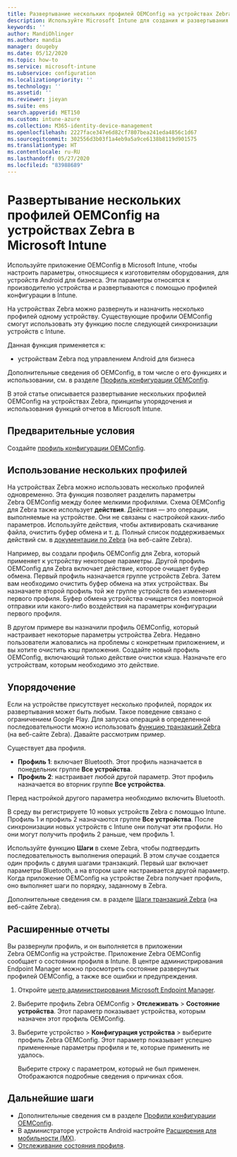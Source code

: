 ```yaml
---
title: Развертывание нескольких профилей OEMConfig на устройствах Zebra с помощью Microsoft Intune | Документация Майкрософт
description: Используйте Microsoft Intune для создания и развертывания нескольких профилей конфигурации устройств OEMConfig на устройствах Zebra под управлением Android для бизнеса. Используйте действия и шаги Zebra для упорядочения профилей.
keywords: ''
author: MandiOhlinger
ms.author: mandia
manager: dougeby
ms.date: 05/12/2020
ms.topic: how-to
ms.service: microsoft-intune
ms.subservice: configuration
ms.localizationpriority: ''
ms.technology: ''
ms.assetid: ''
ms.reviewer: jieyan
ms.suite: ems
search.appverid: MET150
ms.custom: intune-azure
ms.collection: M365-identity-device-management
ms.openlocfilehash: 2227face347e6d82cf7807bea241eda4856c1d67
ms.sourcegitcommit: 302556d3b03f1a4eb9a5a9ce6138b8119d901575
ms.translationtype: HT
ms.contentlocale: ru-RU
ms.lasthandoff: 05/27/2020
ms.locfileid: "83988689"
---
```

# <a name="deploy-multiple-oemconfig-profiles-to-zebra-devices-in-microsoft-intune"></a>Развертывание нескольких профилей OEMConfig на устройствах Zebra в Microsoft Intune

Используйте приложение OEMConfig в Microsoft Intune, чтобы настроить параметры, относящиеся к изготовителям оборудования, для устройств Android для бизнеса. Эти параметры относятся к производителю устройства и развертываются с помощью профилей конфигурации в Intune.

На устройствах Zebra можно развернуть и назначить несколько профилей одному устройству. Существующие профили OEMConfig смогут использовать эту функцию после следующей синхронизации устройств с Intune.

Данная функция применяется к:

- устройствам Zebra под управлением Android для бизнеса

Дополнительные сведения об OEMConfig, в том числе о его функциях и использовании, см. в разделе [Профиль конфигурации OEMConfig](android-oem-configuration-overview.md).

В этой статье описывается развертывание нескольких профилей OEMConfig на устройствах Zebra, принципы упорядочения и использования функций отчетов в Microsoft Intune.

## <a name="prerequisites"></a>Предварительные условия

Создайте [профиль конфигурации OEMConfig](android-oem-configuration-overview.md).

## <a name="use-multiple-profiles"></a>Использование нескольких профилей

На устройствах Zebra можно использовать несколько профилей одновременно. Эта функция позволяет разделить параметры Zebra OEMConfig между более мелкими профилями. Схема OEMConfig для Zebra также использует **действия**. Действия — это операции, выполняемые на устройстве. Они не связаны с настройкой каких-либо параметров. Используйте действия, чтобы активировать скачивание файла, очистить буфер обмена и т. д. Полный список поддерживаемых действий см. в [документации по Zebra](https://techdocs.zebra.com/oemconfig/10-0/about/) (на веб-сайте Zebra).

Например, вы создали профиль OEMConfig для Zebra, который применяет к устройству некоторые параметры. Другой профиль OEMConfig для Zebra включает действие, которое очищает буфер обмена. Первый профиль назначается группе устройств Zebra. Затем вам необходимо очистить буфер обмена на этих устройствах. Вы назначаете второй профиль той же группе устройств без изменения первого профиля. Буфер обмена устройства очищается без повторной отправки или какого-либо воздействия на параметры конфигурации первого профиля.

В другом примере вы назначили профиль OEMConfig, который настраивает некоторые параметры устройства Zebra. Недавно пользователи жаловались на проблемы с конкретным приложением, и вы хотите очистить кэш приложения. Создайте новый профиль OEMConfig, включающий только действие очистки кэша. Назначьте его устройствам, которым необходимо это действие.

## <a name="ordering"></a>Упорядочение

Если на устройстве присутствует несколько профилей, порядок их развертывания может быть любым. Такое поведение связано с ограничением Google Play. Для запуска операций в определенной последовательности можно использовать [функцию транзакций Zebra](https://techdocs.zebra.com/oemconfig/9-1/mc/) (на веб-сайте Zebra). Давайте рассмотрим пример.

Существует два профиля.

- **Профиль 1**: включает Bluetooth. Этот профиль назначается в понедельник группе **Все устройства**.
- **Профиль 2**: настраивает любой другой параметр. Этот профиль назначается во вторник группе **Все устройства**.

Перед настройкой другого параметра необходимо включить Bluetooth.

В среду вы регистрируете 10 новых устройств Zebra с помощью Intune. Профиль 1 и профиль 2 назначаются группе **Все устройства**. После синхронизации новых устройств с Intune они получат эти профили. Но они могут получить профиль 2 раньше, чем профиль 1.

Используйте функцию **Шаги** в схеме Zebra, чтобы подтвердить последовательность выполнения операций. В этом случае создается один профиль с двумя шагами транзакций. Первый шаг включает параметры Bluetooth, а на втором шаге настраивается другой параметр. Когда приложение OEMConfig на устройстве Zebra получает профиль, оно выполняет шаги по порядку, заданному в Zebra.

Дополнительные сведения см. в разделе [Шаги транзакций Zebra](https://techdocs.zebra.com/oemconfig/9-1/mc/) (на веб-сайте Zebra).

## <a name="enhanced-reporting"></a>Расширенные отчеты

Вы развернули профиль, и он выполняется в приложении Zebra OEMConfig на устройстве. Приложение Zebra OEMConfig сообщает о состоянии профиля в Intune. В центре администрирования Endpoint Manager можно просмотреть состояние развернутых профилей OEMConfig, а также все ошибки и предупреждения.

1. Откройте [центр администрирования Microsoft Endpoint Manager](https://go.microsoft.com/fwlink/?linkid=2109431).
2. Выберите профиль Zebra OEMConfig > **Отслеживать** > **Состояние устройства**. Этот параметр показывает устройства, которым назначен этот профиль OEMConfig.
3. Выберите устройство > **Конфигурация устройства** > выберите профиль Zebra OEMConfig. Этот параметр показывает успешно примененные параметры профиля и те, которые применить не удалось.

    Выберите строку с параметром, который не был применен. Отображаются подробные сведения о причинах сбоя.

## <a name="next-steps"></a>Дальнейшие шаги

- Дополнительные сведения см в разделе [Профили конфигурации OEMConfig](android-oem-configuration-overview.md).
- В администраторе устройств Android настройте [Расширения для мобильности (MX)](android-zebra-mx-overview.md).
- [Отслеживание состояния профиля](device-profile-monitor.md).
